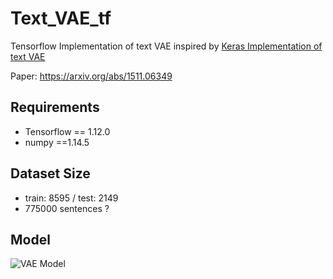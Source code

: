 # Text_VAE_tf
Tensorflow Implementation of text VAE inspired by [Keras Implementation of text VAE](https://github.com/NicGian/text_VAE)

Paper: https://arxiv.org/abs/1511.06349


## Requirements
- Tensorflow == 1.12.0
- numpy ==1.14.5


## Dataset Size
- train: 8595 / test: 2149
- 775000 sentences ?


## Model
![VAE Model](/images/vae.png)
